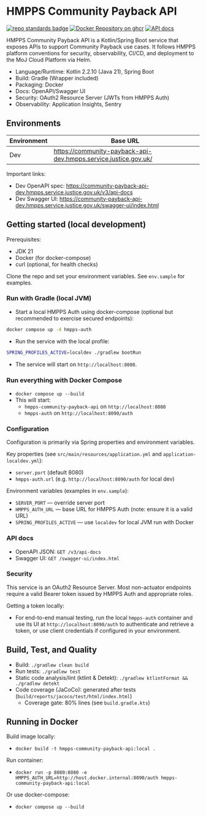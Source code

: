 # HMPPS Community Payback API

[![repo standards badge](https://img.shields.io/badge/endpoint.svg?&style=flat&logo=github&url=https%3A%2F%2Foperations-engineering-reports.cloud-platform.service.justice.gov.uk%2Fapi%2Fv1%2Fcompliant_public_repositories%2Fhmpps-community-payback-api)](https://operations-engineering-reports.cloud-platform.service.justice.gov.uk/public-report/hmpps-community-payback-api "Link to report")
[![Docker Repository on ghcr](https://img.shields.io/badge/ghcr.io-repository-2496ED.svg?logo=docker)](https://ghcr.io/ministryofjustice/hmpps-community-payback-api)
[![API docs](https://img.shields.io/badge/API_docs_-view-85EA2D.svg?logo=swagger)](https://community-payback-api-dev.hmpps.service.justice.gov.uk/v3/api-docs)

HMPPS Community Payback API is a Kotlin/Spring Boot service that exposes APIs to support Community Payback use cases. It follows HMPPS platform conventions for security, observability, CI/CD, and deployment to the MoJ Cloud Platform via Helm.

- Language/Runtime: Kotlin 2.2.10 (Java 21), Spring Boot
- Build: Gradle (Wrapper included)
- Packaging: Docker
- Docs: OpenAPI/Swagger UI
- Security: OAuth2 Resource Server (JWTs from HMPPS Auth)
- Observability: Application Insights, Sentry

## Environments

| Environment | Base URL |
|-------------|----------|
| Dev | https://community-payback-api-dev.hmpps.service.justice.gov.uk/ |

Important links:
- Dev OpenAPI spec: https://community-payback-api-dev.hmpps.service.justice.gov.uk/v3/api-docs
- Dev Swagger UI: https://community-payback-api-dev.hmpps.service.justice.gov.uk/swagger-ui/index.html

## Getting started (local development)

Prerequisites:
- JDK 21
- Docker (for docker-compose)
- curl (optional, for health checks)

Clone the repo and set your environment variables. See `env.sample` for examples.

### Run with Gradle (local JVM)

- Start a local HMPPS Auth using docker-compose (optional but recommended to exercise secured endpoints):
```bash
docker compose up -d hmpps-auth
```
- Run the service with the local profile:
```bash
SPRING_PROFILES_ACTIVE=localdev ./gradlew bootRun
```
- The service will start on `http://localhost:8080`.

### Run everything with Docker Compose

- `docker compose up --build`
- This will start:
  - `hmpps-community-payback-api` on `http://localhost:8080`
  - `hmpps-auth` on `http://localhost:8090/auth`

### Configuration

Configuration is primarily via Spring properties and environment variables.

Key properties (see `src/main/resources/application.yml` and `application-localdev.yml`):
- `server.port` (default 8080)
- `hmpps-auth.url` (e.g. `http://localhost:8090/auth` for local dev)

Environment variables (examples in `env.sample`):
- `SERVER_PORT` — override server port
- `HMPPS_AUTH_URL` — base URL for HMPPS Auth (note: ensure it is a valid URL)
- `SPRING_PROFILES_ACTIVE` — use `localdev` for local JVM run with Docker

### API docs

- OpenAPI JSON: `GET /v3/api-docs`
- Swagger UI: `GET /swagger-ui/index.html`

### Security

This service is an OAuth2 Resource Server. Most non-actuator endpoints require a valid Bearer token issued by HMPPS Auth and appropriate roles.

Getting a token locally:
- For end-to-end manual testing, run the local `hmpps-auth` container and use its UI at `http://localhost:8090/auth` to authenticate and retrieve a token, or use client credentials if configured in your environment.

## Build, Test, and Quality

- Build: `./gradlew clean build`
- Run tests: `./gradlew test`
- Static code analysis/lint (ktlint & Detekt): `./gradlew ktlintFormat && ./gradlew detekt`
- Code coverage (JaCoCo): generated after tests (`build/reports/jacoco/test/html/index.html`)
  - Coverage gate: 80% lines (see `build.gradle.kts`)

## Running in Docker

Build image locally:
- `docker build -t hmpps-community-payback-api:local .`

Run container:
- `docker run -p 8080:8080 -e HMPPS_AUTH_URL=http://host.docker.internal:8090/auth hmpps-community-payback-api:local`

Or use docker-compose:
- `docker compose up --build`
